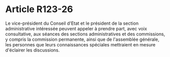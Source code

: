 # Article R123-26

Le vice-président du Conseil d'Etat et le président de la section administrative intéressée peuvent appeler à prendre part, avec voix consultative, aux séances des sections administratives et des commissions, y compris la commission permanente, ainsi que de l'assemblée générale, les personnes que leurs connaissances spéciales mettraient en mesure d'éclairer les discussions.
